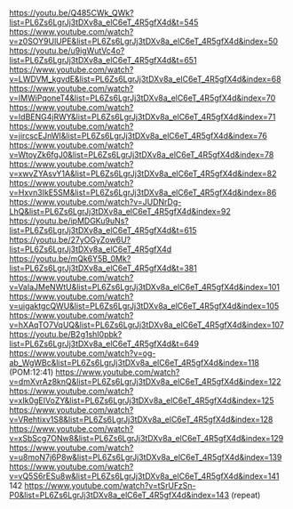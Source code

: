 https://youtu.be/Q485CWk_QWk?list=PL6Zs6LgrJj3tDXv8a_elC6eT_4R5gfX4d&t=545
https://www.youtube.com/watch?v=z0SOY9UlUPE&list=PL6Zs6LgrJj3tDXv8a_elC6eT_4R5gfX4d&index=50
https://youtu.be/u9igWutVc4o?list=PL6Zs6LgrJj3tDXv8a_elC6eT_4R5gfX4d&t=651
https://www.youtube.com/watch?v=LWDVM_kgvdE&list=PL6Zs6LgrJj3tDXv8a_elC6eT_4R5gfX4d&index=68
https://www.youtube.com/watch?v=IMWiPqoneT4&list=PL6Zs6LgrJj3tDXv8a_elC6eT_4R5gfX4d&index=70
https://www.youtube.com/watch?v=IdBENG4jRWY&list=PL6Zs6LgrJj3tDXv8a_elC6eT_4R5gfX4d&index=71
https://www.youtube.com/watch?v=jircscEJnWI&list=PL6Zs6LgrJj3tDXv8a_elC6eT_4R5gfX4d&index=76
https://www.youtube.com/watch?v=WtoyZk6fgJ0&list=PL6Zs6LgrJj3tDXv8a_elC6eT_4R5gfX4d&index=78
https://www.youtube.com/watch?v=xwvZYAsvY1A&list=PL6Zs6LgrJj3tDXv8a_elC6eT_4R5gfX4d&index=82
https://www.youtube.com/watch?v=Hxvn3IkE5SM&list=PL6Zs6LgrJj3tDXv8a_elC6eT_4R5gfX4d&index=86
https://www.youtube.com/watch?v=JUDNrDg-LhQ&list=PL6Zs6LgrJj3tDXv8a_elC6eT_4R5gfX4d&index=92
https://youtu.be/ipMDGKu9uNs?list=PL6Zs6LgrJj3tDXv8a_elC6eT_4R5gfX4d&t=615
https://youtu.be/27yOGyZow6U?list=PL6Zs6LgrJj3tDXv8a_elC6eT_4R5gfX4d
https://youtu.be/mQk6Y5B_0Mk?list=PL6Zs6LgrJj3tDXv8a_elC6eT_4R5gfX4d&t=381
https://www.youtube.com/watch?v=VaIaJMeNWtU&list=PL6Zs6LgrJj3tDXv8a_elC6eT_4R5gfX4d&index=101
https://www.youtube.com/watch?v=uigaktgcQWU&list=PL6Zs6LgrJj3tDXv8a_elC6eT_4R5gfX4d&index=105
https://www.youtube.com/watch?v=hXAqTO7VqUQ&list=PL6Zs6LgrJj3tDXv8a_elC6eT_4R5gfX4d&index=107
https://youtu.be/B2g1shI0pbk?list=PL6Zs6LgrJj3tDXv8a_elC6eT_4R5gfX4d&t=649
https://www.youtube.com/watch?v=og-ab_WgWBc&list=PL6Zs6LgrJj3tDXv8a_elC6eT_4R5gfX4d&index=118 (POM:12:41)
https://www.youtube.com/watch?v=dmXvrAz8knQ&list=PL6Zs6LgrJj3tDXv8a_elC6eT_4R5gfX4d&index=122
https://www.youtube.com/watch?v=xIk0gEIVoZY&list=PL6Zs6LgrJj3tDXv8a_elC6eT_4R5gfX4d&index=125
https://www.youtube.com/watch?v=VRehtixv1S8&list=PL6Zs6LgrJj3tDXv8a_elC6eT_4R5gfX4d&index=128
https://www.youtube.com/watch?v=xSbScg7ONw8&list=PL6Zs6LgrJj3tDXv8a_elC6eT_4R5gfX4d&index=129
https://www.youtube.com/watch?v=u8moN7j6P8w&list=PL6Zs6LgrJj3tDXv8a_elC6eT_4R5gfX4d&index=139
https://www.youtube.com/watch?v=vQ5S6rESu8w&list=PL6Zs6LgrJj3tDXv8a_elC6eT_4R5gfX4d&index=141
142
https://www.youtube.com/watch?v=tSrUFzSn-P0&list=PL6Zs6LgrJj3tDXv8a_elC6eT_4R5gfX4d&index=143 (repeat)